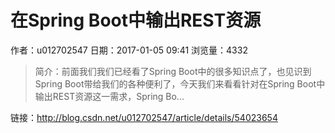 # 在Spring Boot中输出REST资源
作者：u012702547
日期：2017-01-05 09:41
浏览量：4332
> 简介：前面我们我们已经看了Spring Boot中的很多知识点了，也见识到Spring Boot带给我们的各种便利了，今天我们来看看针对在Spring Boot中输出REST资源这一需求，Spring Bo...

 链接：http://blog.csdn.net/u012702547/article/details/54023654
